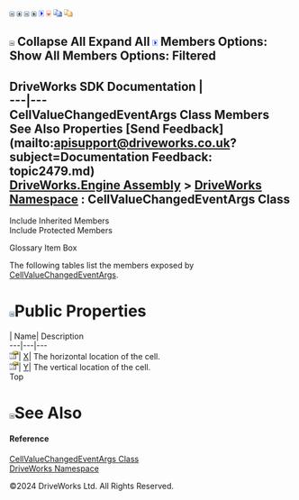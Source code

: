![](dotnetimages/collapse.gif) ![](dotnetimages/expand.gif) ![](dotnetimages/collapse.gif) ![](dotnetimages/expand.gif) ![](dotnetimages/drpdown.gif) ![](dotnetimages/drpdown_orange.gif) ![](dotnetimages/copycode.gif) ![](dotnetimages/copycodeHighlight.gif)

![](dotnetimages/collapse.gif) Collapse All Expand All ![](dotnetimages/drpdown.gif) Members Options: Show All  Members Options: Filtered   
---  
DriveWorks SDK Documentation  |   
---|---  
CellValueChangedEventArgs Class Members   
See Also Properties [Send Feedback](mailto:apisupport@driveworks.co.uk?subject=Documentation Feedback: topic2479.md)  
[DriveWorks.Engine Assembly](topic2156.md) > [DriveWorks Namespace](topic2159.md) : CellValueChangedEventArgs Class  
---  
  
Include Inherited Members    
Include Protected Members  


Glossary Item Box

The following tables list the members exposed by [CellValueChangedEventArgs](topic2479.md).

# ![](dotnetimages/collapse.gif)Public Properties

| Name| Description  
---|---|---  
![Public Property](dotnetimages/publicProperty.gif)| [X](topic2485.md)| The horizontal location of the cell.   
![Public Property](dotnetimages/publicProperty.gif)| [Y](topic2486.md)| The vertical location of the cell.   
Top

# ![](dotnetimages/collapse.gif)See Also

#### Reference

[CellValueChangedEventArgs Class](topic2479.md)   
[DriveWorks Namespace](topic2159.md)

©2024 DriveWorks Ltd. All Rights Reserved.
